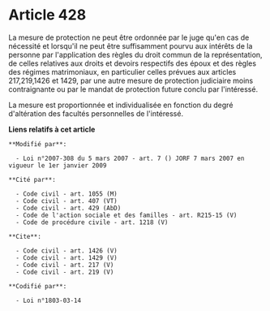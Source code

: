 # Article 428

La mesure de protection ne peut être ordonnée par le juge qu'en cas de nécessité et lorsqu'il ne peut être suffisamment
pourvu aux intérêts de la personne par l'application des règles du droit commun de la représentation, de celles relatives aux
droits et devoirs respectifs des époux et des règles des régimes matrimoniaux, en particulier celles prévues aux articles
217,219,1426 et 1429, par une autre mesure de protection judiciaire moins contraignante ou par le mandat de protection future
conclu par l'intéressé. 

La mesure est proportionnée et individualisée en fonction du degré d'altération des facultés personnelles de l'intéressé.

**Liens relatifs à cet article**

	**Modifié par**:

	  - Loi n°2007-308 du 5 mars 2007 - art. 7 () JORF 7 mars 2007 en vigueur le 1er janvier 2009

	**Cité par**:

	  - Code civil - art. 1055 (M)
	  - Code civil - art. 407 (VT)
	  - Code civil - art. 429 (AbD)
	  - Code de l'action sociale et des familles - art. R215-15 (V)
	  - Code de procédure civile - art. 1218 (V)

	**Cite**:

	  - Code civil - art. 1426 (V)
	  - Code civil - art. 1429 (V)
	  - Code civil - art. 217 (V)
	  - Code civil - art. 219 (V)

	**Codifié par**:

	  - Loi n°1803-03-14
